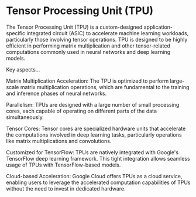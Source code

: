 # Tensor Processing Unit (TPU)

The Tensor Processing Unit (TPU) is a custom-designed application-specific integrated circuit (ASIC) to accelerate machine learning workloads, particularly those involving tensor operations. TPU is designed to be highly efficient in performing matrix multiplication and other tensor-related computations commonly used in neural networks and deep learning models.

Key aspects…

Matrix Multiplication Acceleration: The TPU is optimized to perform large-scale matrix multiplication operations, which are fundamental to the training and inference phases of neural networks.

Parallelism: TPUs are designed with a large number of small processing cores, each capable of operating on different parts of the data simultaneously.

Tensor Cores: Tensor cores are specialized hardware units that accelerate the computations involved in deep learning tasks, particularly operations like matrix multiplications and convolutions.

Customized for TensorFlow: TPUs are natively integrated with Google's TensorFlow deep learning framework. This tight integration allows seamless usage of TPUs with TensorFlow-based models.

Cloud-based Acceleration: Google Cloud offers TPUs as a cloud service, enabling users to leverage the accelerated computation capabilities of TPUs without the need to invest in dedicated hardware.
